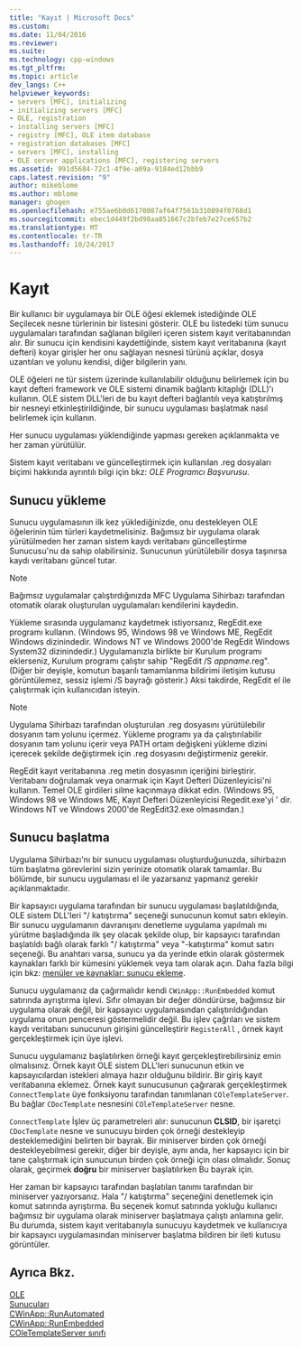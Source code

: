 ```yaml
---
title: "Kayıt | Microsoft Docs"
ms.custom: 
ms.date: 11/04/2016
ms.reviewer: 
ms.suite: 
ms.technology: cpp-windows
ms.tgt_pltfrm: 
ms.topic: article
dev_langs: C++
helpviewer_keywords:
- servers [MFC], initializing
- initializing servers [MFC]
- OLE, registration
- installing servers [MFC]
- registry [MFC], OLE item database
- registration databases [MFC]
- servers [MFC], installing
- OLE server applications [MFC], registering servers
ms.assetid: 991d5684-72c1-4f9e-a09a-9184ed12bbb9
caps.latest.revision: "9"
author: mikeblome
ms.author: mblome
manager: ghogen
ms.openlocfilehash: e755ae6b0d6170087af64f7561b310894f0768d1
ms.sourcegitcommit: ebec1d449f2bd98aa851667c2bfeb7e27ce657b2
ms.translationtype: MT
ms.contentlocale: tr-TR
ms.lasthandoff: 10/24/2017
---
```

# <a name="registration"></a>Kayıt
Bir kullanıcı bir uygulamaya bir OLE öğesi eklemek istediğinde OLE Seçilecek nesne türlerinin bir listesini gösterir. OLE bu listedeki tüm sunucu uygulamaları tarafından sağlanan bilgileri içeren sistem kayıt veritabanından alır. Bir sunucu için kendisini kaydettiğinde, sistem kayıt veritabanına (kayıt defteri) koyar girişler her onu sağlayan nesnesi türünü açıklar, dosya uzantıları ve yolunu kendisi, diğer bilgilerin yanı.  
  
 OLE öğeleri ne tür sistem üzerinde kullanılabilir olduğunu belirlemek için bu kayıt defteri framework ve OLE sistemi dinamik bağlantı kitaplığı (DLL)'ı kullanın. OLE sistem DLL'leri de bu kayıt defteri bağlantılı veya katıştırılmış bir nesneyi etkinleştirildiğinde, bir sunucu uygulaması başlatmak nasıl belirlemek için kullanın.  
  
 Her sunucu uygulaması yüklendiğinde yapması gereken açıklanmakta ve her zaman yürütülür.  
  
 Sistem kayıt veritabanı ve güncelleştirmek için kullanılan .reg dosyaları biçimi hakkında ayrıntılı bilgi için bkz: *OLE Programcı Başvurusu*.  
  
##  <a name="_core_server_installation"></a>Sunucu yükleme  
 Sunucu uygulamasının ilk kez yüklediğinizde, onu destekleyen OLE öğelerinin tüm türleri kaydetmelisiniz. Bağımsız bir uygulama olarak yürütülmeden her zaman sistem kaydı veritabanı güncelleştirme Sunucusu'nu da sahip olabilirsiniz. Sunucunun yürütülebilir dosya taşınırsa kaydı veritabanı güncel tutar.  
  
> [!NOTE]
>  Bağımsız uygulamalar çalıştırdığınızda MFC Uygulama Sihirbazı tarafından otomatik olarak oluşturulan uygulamaları kendilerini kaydedin.  
  
 Yükleme sırasında uygulamanız kaydetmek istiyorsanız, RegEdit.exe programı kullanın. (Windows 95, Windows 98 ve Windows ME, RegEdit Windows dizinindedir. Windows NT ve Windows 2000'de RegEdit Windows System32 dizinindedir.) Uygulamanızla birlikte bir Kurulum programı eklerseniz, Kurulum programı çalıştır sahip "RegEdit /S *appname*.reg". (Diğer bir deyişle, komutun başarılı tamamlanma bildirimi iletişim kutusu görüntülemez, sessiz işlemi /S bayrağı gösterir.) Aksi takdirde, RegEdit el ile çalıştırmak için kullanıcıdan isteyin.  
  
> [!NOTE]
>  Uygulama Sihirbazı tarafından oluşturulan .reg dosyasını yürütülebilir dosyanın tam yolunu içermez. Yükleme programı ya da çalıştırılabilir dosyanın tam yolunu içerir veya PATH ortam değişkeni yükleme dizini içerecek şekilde değiştirmek için .reg dosyasını değiştirmeniz gerekir.  
  
 RegEdit kayıt veritabanına .reg metin dosyasının içeriğini birleştirir. Veritabanı doğrulamak veya onarmak için Kayıt Defteri Düzenleyicisi'ni kullanın. Temel OLE girdileri silme kaçınmaya dikkat edin. (Windows 95, Windows 98 ve Windows ME, Kayıt Defteri Düzenleyicisi Regedit.exe'yi ' dir. Windows NT ve Windows 2000'de RegEdit32.exe olmasından.)  
  
##  <a name="_core_server_initialization"></a>Sunucu başlatma  
 Uygulama Sihirbazı'nı bir sunucu uygulaması oluşturduğunuzda, sihirbazın tüm başlatma görevlerini sizin yerinize otomatik olarak tamamlar. Bu bölümde, bir sunucu uygulaması el ile yazarsanız yapmanız gerekir açıklanmaktadır.  
  
 Bir kapsayıcı uygulama tarafından bir sunucu uygulaması başlatıldığında, OLE sistem DLL'leri "/ katıştırma" seçeneği sunucunun komut satırı ekleyin. Bir sunucu uygulamanın davranışını denetleme uygulama yapılmalı mı yürütme başladığında ilk şey olacak şekilde olup, bir kapsayıcı tarafından başlatıldı bağlı olarak farklı "/ katıştırma" veya "-katıştırma" komut satırı seçeneği. Bu anahtarı varsa, sunucu ya da yerinde etkin olarak göstermek kaynakları farklı bir kümesini yüklemek veya tam olarak açın. Daha fazla bilgi için bkz: [menüler ve kaynaklar: sunucu ekleme](../mfc/menus-and-resources-server-additions.md).  
  
 Sunucu uygulamanız da çağırmalıdır kendi `CWinApp::RunEmbedded` komut satırında ayrıştırma işlevi. Sıfır olmayan bir değer döndürürse, bağımsız bir uygulama olarak değil, bir kapsayıcı uygulamasından çalıştırıldığından uygulama onun penceresi göstermelidir değil. Bu işlev çağrıları ve sistem kaydı veritabanı sunucunun girişini güncelleştirir `RegisterAll` , örnek kayıt gerçekleştirmek için üye işlevi.  
  
 Sunucu uygulamanız başlatılırken örneği kayıt gerçekleştirebilirsiniz emin olmalısınız. Örnek kayıt OLE sistem DLL'leri sunucunun etkin ve kapsayıcılardan istekleri almaya hazır olduğunu bildirir. Bir giriş kayıt veritabanına eklemez. Örnek kayıt sunucusunun çağırarak gerçekleştirmek `ConnectTemplate` üye fonksiyonu tarafından tanımlanan `COleTemplateServer`. Bu bağlar `CDocTemplate` nesnesini `COleTemplateServer` nesne.  
  
 `ConnectTemplate` İşlev üç parametreleri alır: sunucunun **CLSID**, bir işaretçi `CDocTemplate` nesne ve sunucuyu birden çok örneği destekleyip desteklemediğini belirten bir bayrak. Bir miniserver birden çok örneği destekleyebilmesi gerekir, diğer bir deyişle, aynı anda, her kapsayıcı için bir tane çalıştırmak için sunucunun birden çok örneği için olası olmalıdır. Sonuç olarak, geçirmek **doğru** bir miniserver başlatılırken Bu bayrak için.  
  
 Her zaman bir kapsayıcı tarafından başlatılan tanımı tarafından bir miniserver yazıyorsanız. Hala "/ katıştırma" seçeneğini denetlemek için komut satırında ayrıştırma. Bu seçenek komut satırında yokluğu kullanıcı bağımsız bir uygulama olarak miniserver başlatmaya çalıştı anlamına gelir. Bu durumda, sistem kayıt veritabanıyla sunucuyu kaydetmek ve kullanıcıya bir kapsayıcı uygulamasından miniserver başlatma bildiren bir ileti kutusu görüntüler.  
  
## <a name="see-also"></a>Ayrıca Bkz.  
 [OLE](../mfc/ole-in-mfc.md)   
 [Sunucuları](../mfc/servers.md)   
 [CWinApp::RunAutomated](../mfc/reference/cwinapp-class.md#runautomated)   
 [CWinApp::RunEmbedded](../mfc/reference/cwinapp-class.md#runembedded)   
 [COleTemplateServer sınıfı](../mfc/reference/coletemplateserver-class.md)
